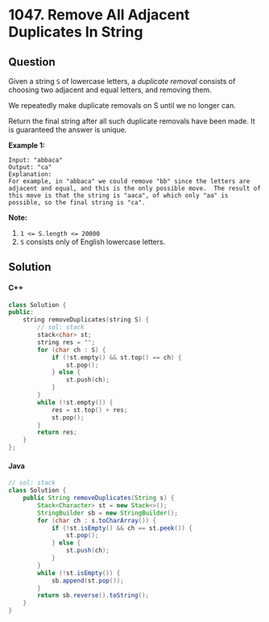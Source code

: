 # 1047. Remove All Adjacent Duplicates In String

## Question

Given a string `S` of lowercase letters, a _duplicate removal_ consists of choosing two adjacent and equal letters, and removing them.

We repeatedly make duplicate removals on S until we no longer can.

Return the final string after all such duplicate removals have been made. It is guaranteed the answer is unique.

**Example 1:**

```
Input: "abbaca"
Output: "ca"
Explanation: 
For example, in "abbaca" we could remove "bb" since the letters are adjacent and equal, and this is the only possible move.  The result of this move is that the string is "aaca", of which only "aa" is possible, so the final string is "ca".
```

**Note:**

1. `1 <= S.length <= 20000`
2. `S` consists only of English lowercase letters.

## Solution

#### C++

```cpp
class Solution {
public:
    string removeDuplicates(string S) {
        // sol: stack
        stack<char> st;
        string res = "";
        for (char ch : S) {
            if (!st.empty() && st.top() == ch) {
                st.pop();
            } else {
                st.push(ch);
            }
        }
        while (!st.empty()) {
            res = st.top() + res;
            st.pop();
        }
        return res;
    }
};
```

#### Java

```java
// sol: stack
class Solution {
    public String removeDuplicates(String s) {
        Stack<Character> st = new Stack<>();
        StringBuilder sb = new StringBuilder();
        for (char ch : s.toCharArray()) {
            if (!st.isEmpty() && ch == st.peek()) {
                st.pop();
            } else {
                st.push(ch);
            }
        }
        while (!st.isEmpty()) {
            sb.append(st.pop());
        }
        return sb.reverse().toString();
    }
}
```

